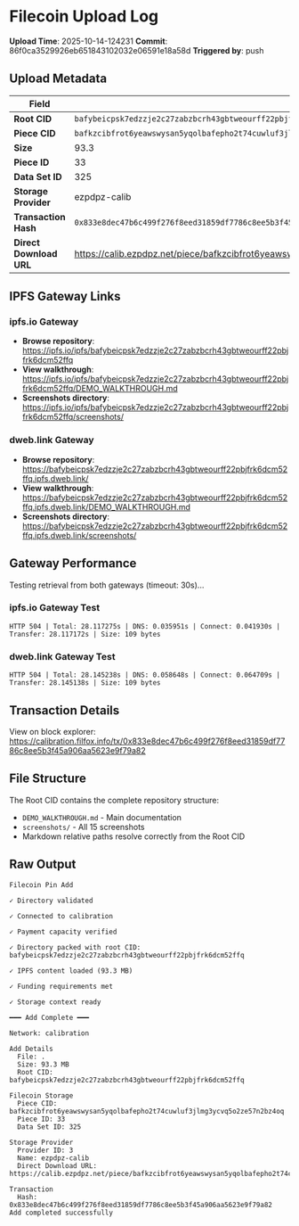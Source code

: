 # Filecoin Upload Log

**Upload Time**: 2025-10-14-124231
**Commit**: 86f0ca3529926eb651843102032e06591e18a58d
**Triggered by**: push

## Upload Metadata

| Field | Value |
|-------|-------|
| **Root CID** | `bafybeicpsk7edzzje2c27zabzbcrh43gbtweourff22pbjfrk6dcm52ffq` |
| **Piece CID** | `bafkzcibfrot6yeawswysan5yqolbafepho2t74cuwluf3jlmg3ycvq5o2ze57n2bz4oq` |
| **Size** | 93.3 |
| **Piece ID** | 33 |
| **Data Set ID** | 325 |
| **Storage Provider** | ezpdpz-calib |
| **Transaction Hash** | `0x833e8dec47b6c499f276f8eed31859df7786c8ee5b3f45a906aa5623e9f79a82` |
| **Direct Download URL** | https://calib.ezpdpz.net/piece/bafkzcibfrot6yeawswysan5yqolbafepho2t74cuwluf3jlmg3ycvq5o2ze57n2bz4oq |

## IPFS Gateway Links

### ipfs.io Gateway
- **Browse repository**: https://ipfs.io/ipfs/bafybeicpsk7edzzje2c27zabzbcrh43gbtweourff22pbjfrk6dcm52ffq
- **View walkthrough**: https://ipfs.io/ipfs/bafybeicpsk7edzzje2c27zabzbcrh43gbtweourff22pbjfrk6dcm52ffq/DEMO_WALKTHROUGH.md
- **Screenshots directory**: https://ipfs.io/ipfs/bafybeicpsk7edzzje2c27zabzbcrh43gbtweourff22pbjfrk6dcm52ffq/screenshots/

### dweb.link Gateway
- **Browse repository**: https://bafybeicpsk7edzzje2c27zabzbcrh43gbtweourff22pbjfrk6dcm52ffq.ipfs.dweb.link/
- **View walkthrough**: https://bafybeicpsk7edzzje2c27zabzbcrh43gbtweourff22pbjfrk6dcm52ffq.ipfs.dweb.link/DEMO_WALKTHROUGH.md
- **Screenshots directory**: https://bafybeicpsk7edzzje2c27zabzbcrh43gbtweourff22pbjfrk6dcm52ffq.ipfs.dweb.link/screenshots/

## Gateway Performance

Testing retrieval from both gateways (timeout: 30s)...

### ipfs.io Gateway Test
```
HTTP 504 | Total: 28.117275s | DNS: 0.035951s | Connect: 0.041930s | Transfer: 28.117172s | Size: 109 bytes
```

### dweb.link Gateway Test
```
HTTP 504 | Total: 28.145238s | DNS: 0.058648s | Connect: 0.064709s | Transfer: 28.145138s | Size: 109 bytes
```

## Transaction Details

View on block explorer: https://calibration.filfox.info/tx/0x833e8dec47b6c499f276f8eed31859df7786c8ee5b3f45a906aa5623e9f79a82

## File Structure

The Root CID contains the complete repository structure:
- `DEMO_WALKTHROUGH.md` - Main documentation
- `screenshots/` - All 15 screenshots
- Markdown relative paths resolve correctly from the Root CID

## Raw Output

```
Filecoin Pin Add

✓ Directory validated

✓ Connected to calibration

✓ Payment capacity verified

✓ Directory packed with root CID: bafybeicpsk7edzzje2c27zabzbcrh43gbtweourff22pbjfrk6dcm52ffq

✓ IPFS content loaded (93.3 MB)

✓ Funding requirements met

✓ Storage context ready

━━━ Add Complete ━━━

Network: calibration

Add Details
  File: .
  Size: 93.3 MB
  Root CID: bafybeicpsk7edzzje2c27zabzbcrh43gbtweourff22pbjfrk6dcm52ffq

Filecoin Storage
  Piece CID: bafkzcibfrot6yeawswysan5yqolbafepho2t74cuwluf3jlmg3ycvq5o2ze57n2bz4oq
  Piece ID: 33
  Data Set ID: 325

Storage Provider
  Provider ID: 3
  Name: ezpdpz-calib
  Direct Download URL: https://calib.ezpdpz.net/piece/bafkzcibfrot6yeawswysan5yqolbafepho2t74cuwluf3jlmg3ycvq5o2ze57n2bz4oq

Transaction
  Hash: 0x833e8dec47b6c499f276f8eed31859df7786c8ee5b3f45a906aa5623e9f79a82
Add completed successfully
```
